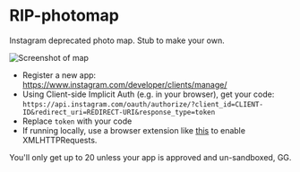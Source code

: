 # RIP-photomap
Instagram deprecated photo map. Stub to make your own.

![Screenshot of map](https://d17oy1vhnax1f7.cloudfront.net/items/2z3p470T1B1S072w3x1O/Screen%20Shot%202016-09-08%20at%209.08.34%20PM.png?v=bff1a937)

- Register a new app: https://www.instagram.com/developer/clients/manage/
- Using Client-side Implicit Auth (e.g. in your browser), get your code: `https://api.instagram.com/oauth/authorize/?client_id=CLIENT-ID&redirect_uri=REDIRECT-URI&response_type=token`
- Replace `token` with your code
- If running locally, use a browser extension like [this](https://chrome.google.com/webstore/detail/allow-control-allow-origi/nlfbmbojpeacfghkpbjhddihlkkiljbi?hl=en) to enable XMLHTTPRequests.

You'll only get up to 20 unless your app is approved and un-sandboxed, GG.
